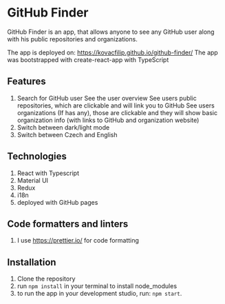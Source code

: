 # GitHub Finder

GitHub Finder is an app, that allows anyone to see any GitHub user along with his public repositories and organizations.

The app is deployed on: https://kovacfilip.github.io/github-finder/
The app was bootstrapped with create-react-app with TypeScript

## Features

1. Search for GitHub user
   See the user overview
   See users public repositories, which are clickable and will link you to GitHub
   See users organizations (If has any), those are clickable and they will show basic organization info (with links to GitHub and organization website)
2. Switch between dark/light mode
3. Switch between Czech and English

## Technologies

1. React with Typescript
2. Material UI
3. Redux
4. i18n
5. deployed with GitHub pages

## Code formatters and linters

1. I use https://prettier.io/ for code formatting

## Installation

1. Clone the repository
2. run `npm install` in your terminal to install node_modules
3. to run the app in your development studio, run: `npm start`.
